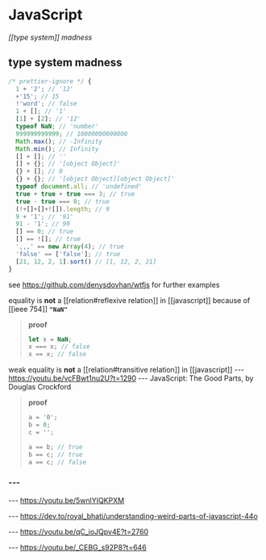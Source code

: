 # JavaScript

_[[type system]] madness_

## type system madness

```javascript
/* prettier-ignore */ {
  1 + '2'; // '12'
  +'15'; // 15
  !'word'; // false
  1 + []; // '1'
  [1] + [2]; // '12'
  typeof NaN; // 'number'
  999999999999; // 10000000000000
  Math.max(); // -Infinity
  Math.min(); // Infinity
  [] + []; // ''
  [] + {}; // '[object Object]'
  {} + []; // 0
  {} + {}; // '[object Object][object Object]'
  typeof document.all; // 'undefined'
  true + true + true === 3; // true
  true - true === 0; // true
  (!+[]+[]+![]).length; // 9
  9 + '1'; // '91'
  91 - '1'; // 90
  [] == 0; // true
  [] == ![]; // true
  ',,,' == new Array(4); // true
  'false' == ['false']; // true
  [21, 12, 2, 1].sort() // [1, 12, 2, 21]
}
```

see <https://github.com/denysdovhan/wtfjs> for further examples

equality is **not** a [[relation#reflexive relation]] in [[javascript]] because of [[ieee 754]] **`"NaN"`**

> **proof**
>
> ```javascript
> let x = NaN;
> x === x; // false
> x == x; // false
> ```

weak equality is **not** a [[relation#transitive relation]] in [[javascript]] --- <https://youtu.be/vcFBwt1nu2U?t=1290> --- JavaScript: The Good Parts, by Douglas Crockford

> **proof**
>
> ```javascript
> a = '0';
> b = 0;
> c = '';
>
> a == b; // true
> b == c; // true
> a == c; // false
> ```

### ---

--- <https://youtu.be/5wnlYIQKPXM>

--- <https://dev.to/royal_bhati/understanding-weird-parts-of-javascript-44o>

--- <https://youtu.be/qC_ioJQpv4E?t=2760>

--- <https://youtu.be/_CEBG_s92P8?t=646>
